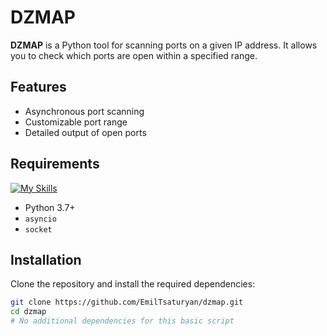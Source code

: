 # DZMAP

**DZMAP** is a Python tool for scanning ports on a given IP address. It allows you to check which ports are open within a specified range.

## Features

- Asynchronous port scanning
- Customizable port range
- Detailed output of open ports

## Requirements
[![My Skills](https://skillicons.dev/icons?i=python,asyncio,socket)](https://skillicons.dev)
- Python 3.7+
- `asyncio`
- `socket`

## Installation

Clone the repository and install the required dependencies:

```bash
git clone https://github.com/EmilTsaturyan/dzmap.git
cd dzmap
# No additional dependencies for this basic script
